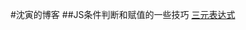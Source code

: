 #沈寅的博客
##JS条件判断和赋值的一些技巧
[三元表达式](https://github.com/benhaben/blog/blob/master/javascript%E6%9C%80%E4%BD%B3%E5%AE%9E%E8%B7%B5/JS%E6%9D%A1%E4%BB%B6%E5%88%A4%E6%96%AD%E5%92%8C%E8%B5%8B%E5%80%BC%E7%9A%84%E4%B8%80%E4%BA%9B%E6%8A%80%E5%B7%A71.md)